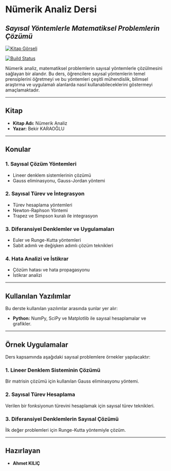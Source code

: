 # Nümerik Analiz Dersi

## _Sayısal Yöntemlerle Matematiksel Problemlerin Çözümü_

[![Kitap Görseli](https://cdn1.dokuzsoft.com/u/pelikankitabevi/img/b/4/6/466198714-400-wm-1617113672.jpg)](https://cdn1.dokuzsoft.com/u/pelikankitabevi/img/b/4/6/466198714-400-wm-1617113672.jpg)

[![Build Status](https://travis-ci.org/joemccann/dillinger.svg?branch=master)](https://travis-ci.org/joemccann/dillinger)

Nümerik analiz, matematiksel problemlerin sayısal yöntemlerle çözülmesini sağlayan bir alandır. Bu ders, öğrencilere sayısal yöntemlerin temel prensiplerini öğretmeyi ve bu yöntemleri çeşitli mühendislik, bilimsel araştırma ve uygulamalı alanlarda nasıl kullanabileceklerini göstermeyi amaçlamaktadır.

---

## Kitap

- **Kitap Adı:** Nümerik Analiz
- **Yazar:** Bekir KARAOĞLU

---

## Konular

### 1. Sayısal Çözüm Yöntemleri
- Lineer denklem sistemlerinin çözümü
- Gauss eliminasyonu, Gauss-Jordan yöntemi

### 2. Sayısal Türev ve İntegrasyon
- Türev hesaplama yöntemleri
- Newton-Raphson Yöntemi
- Trapez ve Simpson kuralı ile integrasyon

### 3. Diferansiyel Denklemler ve Uygulamaları
- Euler ve Runge-Kutta yöntemleri
- Sabit adımlı ve değişken adımlı çözüm teknikleri

### 4. Hata Analizi ve İstikrar
- Çözüm hatası ve hata propagasyonu
- İstikrar analizi

---

## Kullanılan Yazılımlar

Bu derste kullanılan yazılımlar arasında şunlar yer alır:
- **Python:** NumPy, SciPy ve Matplotlib ile sayısal hesaplamalar ve grafikler.
---

## Örnek Uygulamalar

Ders kapsamında aşağıdaki sayısal problemlere örnekler yapılacaktır:

### 1. Lineer Denklem Sisteminin Çözümü
Bir matrisin çözümü için kullanılan Gauss eliminasyonu yöntemi.

### 2. Sayısal Türev Hesaplama
Verilen bir fonksiyonun türevini hesaplamak için sayısal türev teknikleri.

### 3. Diferansiyel Denklemlerin Sayısal Çözümü
İlk değer problemleri için Runge-Kutta yöntemiyle çözüm.

---

## Hazırlayan

- **Ahmet KILIÇ**
